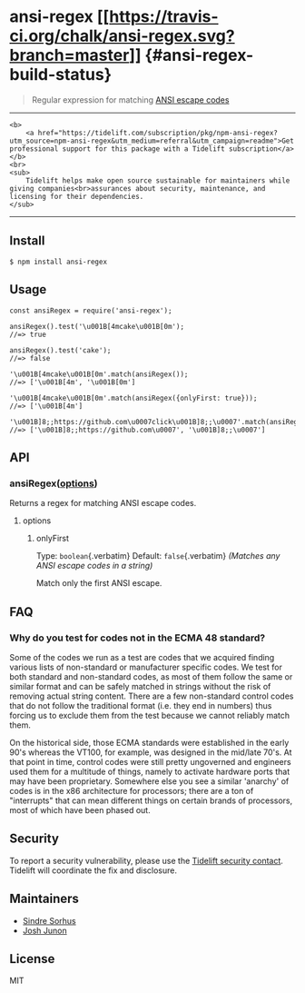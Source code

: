 # ansi-regex [\[\[<https://travis-ci.org/chalk/ansi-regex.svg?branch=master>](https://travis-ci.org/chalk/ansi-regex)\]\] {#ansi-regex-build-status}

> Regular expression for matching [ANSI escape
> codes](https://en.wikipedia.org/wiki/ANSI_escape_code)

------------------------------------------------------------------------

``` example
<b>
    <a href="https://tidelift.com/subscription/pkg/npm-ansi-regex?utm_source=npm-ansi-regex&utm_medium=referral&utm_campaign=readme">Get professional support for this package with a Tidelift subscription</a>
</b>
<br>
<sub>
    Tidelift helps make open source sustainable for maintainers while giving companies<br>assurances about security, maintenance, and licensing for their dependencies.
</sub>
```

------------------------------------------------------------------------

## Install

``` example
$ npm install ansi-regex
```

## Usage

``` {.javascript org-language="js"}
const ansiRegex = require('ansi-regex');

ansiRegex().test('\u001B[4mcake\u001B[0m');
//=> true

ansiRegex().test('cake');
//=> false

'\u001B[4mcake\u001B[0m'.match(ansiRegex());
//=> ['\u001B[4m', '\u001B[0m']

'\u001B[4mcake\u001B[0m'.match(ansiRegex({onlyFirst: true}));
//=> ['\u001B[4m']

'\u001B]8;;https://github.com\u0007click\u001B]8;;\u0007'.match(ansiRegex());
//=> ['\u001B]8;;https://github.com\u0007', '\u001B]8;;\u0007']
```

## API

### ansiRegex([options](#options))

Returns a regex for matching ANSI escape codes.

1.  options

    1.  onlyFirst

        Type: `boolean`{.verbatim} Default: `false`{.verbatim} *(Matches
        any ANSI escape codes in a string)*

        Match only the first ANSI escape.

## FAQ

### Why do you test for codes not in the ECMA 48 standard?

Some of the codes we run as a test are codes that we acquired finding
various lists of non-standard or manufacturer specific codes. We test
for both standard and non-standard codes, as most of them follow the
same or similar format and can be safely matched in strings without the
risk of removing actual string content. There are a few non-standard
control codes that do not follow the traditional format (i.e. they end
in numbers) thus forcing us to exclude them from the test because we
cannot reliably match them.

On the historical side, those ECMA standards were established in the
early 90\'s whereas the VT100, for example, was designed in the mid/late
70\'s. At that point in time, control codes were still pretty ungoverned
and engineers used them for a multitude of things, namely to activate
hardware ports that may have been proprietary. Somewhere else you see a
similar \'anarchy\' of codes is in the x86 architecture for processors;
there are a ton of \"interrupts\" that can mean different things on
certain brands of processors, most of which have been phased out.

## Security

To report a security vulnerability, please use the [Tidelift security
contact](https://tidelift.com/security). Tidelift will coordinate the
fix and disclosure.

## Maintainers

- [Sindre Sorhus](https://github.com/sindresorhus)
- [Josh Junon](https://github.com/qix-)

## License

MIT
